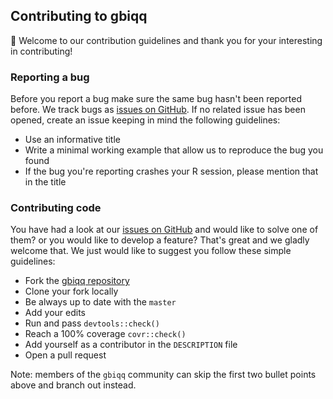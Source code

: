 ## Contributing to gbiqq

:tada: Welcome to our contribution guidelines and thank you for your interesting in contributing! 

  
  ### Reporting a bug
  Before you report a bug make sure the same bug hasn't been reported before. We track bugs as [issues on GitHub](https://github.com/macartan/gbiqq/issues). 
  If no related issue has been opened, create an issue keeping in mind the following guidelines:
  
  - Use an informative title
  - Write a minimal working example that allow us to reproduce the bug you found
  - If the bug you're reporting crashes your R session, please mention that in the title
  
  ### Contributing code
  You have had a look at our [issues on GitHub](https://github.com/macartan/gbiqq/issues) and would like to solve one of them? or you would like to develop a feature? 
  That's great and we gladly welcome that. We just would like to suggest you follow these simple guidelines:
  
  - Fork the [gbiqq repository](https://github.com/macartan/gbiqq) 
  - Clone your fork locally 
  - Be always up to date with the `master`
  - Add your edits
  - Run and pass `devtools::check()`
  - Reach a 100% coverage `covr::check()`
  - Add yourself as a contributor in the `DESCRIPTION` file
  - Open a pull request
  
  
  Note: members of the `gbiqq` community can skip the first two bullet points above and branch out instead.
  
  
